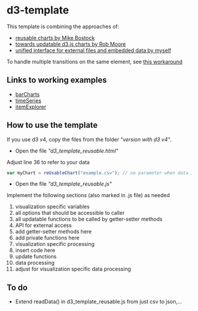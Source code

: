 # d3-template
This template is combining the approaches of:
* [reusable charts by Mike Bostock](https://bost.ocks.org/mike/chart/)
* [towards updatable d3.js charts by Rob Moore](https://www.toptal.com/d3-js/towards-reusable-d3-js-charts)
* [unified interface for external files and embedded data by myself](https://github.com/EE2dev/item-explorer) 

To handle multiple transitions on the same element, see [this workaround](https://bl.ocks.org/mbostock/5348789)

## Links to working examples
* [barCharts](http://bl.ocks.org/ee2dev/264df2edf12a0b95577fee517d2ac139)
* [timeSeries](http://bl.ocks.org/ee2dev/fca9603546f74b4f2c9ee0e7d811659d)
* [itemExplorer](https://github.com/EE2dev/item-explorer)

## How to use the template

If you use d3 v4, copy the files from the folder *"version with d3 v4"*.
* Open the file *"d3_template_reusable.html"*

Adjust line 36 to refer to your data
```js
var myChart = reUsableChart("example.csv"); // no parameter when data is embedded in <pre> tag, otherwise reUsableChart(file);
```

* Open the file *"d3_template_reusable.js"*

Implement the following sections (also marked in .js file) as needed

1. visualization specific variables
  1. all options that should be accessible to caller
  2. all updatable functions to be called by getter-setter methods
2. API for external access
  1. add getter-setter  methods here
3. add private functions here
4. visualization specific processing
  1. insert code here
  2. update functions
5. data processing
  1. adjust for visualization specific data processing


## To do
* Extend readData() in d3_template_reusable.js from just csv to json,...
